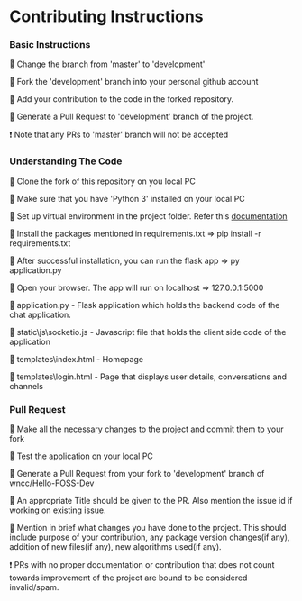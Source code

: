 # Contributing Instructions

### Basic Instructions

:dash: Change the branch from 'master' to 'development' <br>

:dash: Fork the 'development' branch into your personal github account<br>

:dash: Add your contribution to the code in the forked repository.<br>

:dash: Generate a Pull Request to 'development' branch of the project.<br>

:exclamation: Note that any PRs to 'master' branch will not be accepted <br>

### Understanding The Code

:dash: Clone the fork of this repository on you local PC<br>

:dash: Make sure that you have 'Python 3' installed on your local PC<br>

:dash: Set up virtual environment in the project folder. Refer this [documentation](https://packaging.python.org/guides/installing-using-pip-and-virtual-environments/)<br>

:dash: Install the packages mentioned in requirements.txt => pip install -r requirements.txt <br>

:dash: After successful installation, you can run the flask app => py application.py<br>

:dash: Open your browser. The app will run on localhost => 127.0.0.1:5000<br>

:key: application.py - Flask application which holds the backend code of the chat application.

:key: static\js\socketio.js - Javascript file that holds the client side code of the application 

:key: templates\index.html - Homepage 

:key: templates\login.html - Page that displays user details, conversations and channels

### Pull Request 

:dash: Make all the necessary changes to the project and commit them to your fork<br>

:dash: Test the application on your local PC<br>

:dash: Generate a Pull Request from your fork to 'development' branch of wncc/Hello-FOSS-Dev<br>

:dash: An appropriate Title should be given to the PR. Also mention the issue id if working on existing issue.<br>

:dash: Mention in brief what changes you have done to the project. This should include purpose of your contribution, any package version changes(if any), addition of new files(if any), new algorithms used(if any).<br>

:exclamation: PRs with no proper documentation or contribution that does not count towards improvement of the project are bound to be considered invalid/spam.<br>
